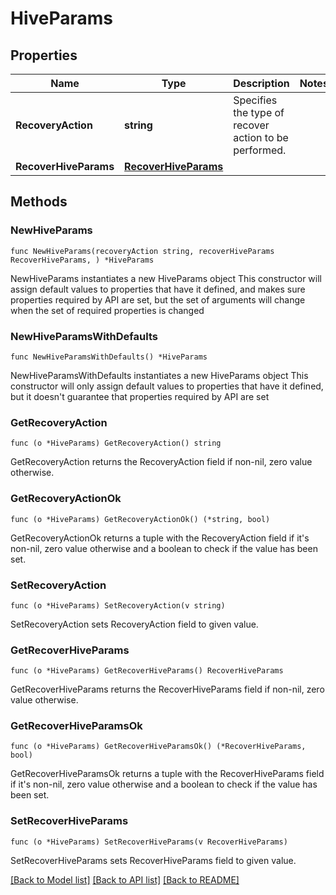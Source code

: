 # HiveParams

## Properties

Name | Type | Description | Notes
------------ | ------------- | ------------- | -------------
**RecoveryAction** | **string** | Specifies the type of recover action to be performed. | 
**RecoverHiveParams** | [**RecoverHiveParams**](RecoverHiveParams.md) |  | 

## Methods

### NewHiveParams

`func NewHiveParams(recoveryAction string, recoverHiveParams RecoverHiveParams, ) *HiveParams`

NewHiveParams instantiates a new HiveParams object
This constructor will assign default values to properties that have it defined,
and makes sure properties required by API are set, but the set of arguments
will change when the set of required properties is changed

### NewHiveParamsWithDefaults

`func NewHiveParamsWithDefaults() *HiveParams`

NewHiveParamsWithDefaults instantiates a new HiveParams object
This constructor will only assign default values to properties that have it defined,
but it doesn't guarantee that properties required by API are set

### GetRecoveryAction

`func (o *HiveParams) GetRecoveryAction() string`

GetRecoveryAction returns the RecoveryAction field if non-nil, zero value otherwise.

### GetRecoveryActionOk

`func (o *HiveParams) GetRecoveryActionOk() (*string, bool)`

GetRecoveryActionOk returns a tuple with the RecoveryAction field if it's non-nil, zero value otherwise
and a boolean to check if the value has been set.

### SetRecoveryAction

`func (o *HiveParams) SetRecoveryAction(v string)`

SetRecoveryAction sets RecoveryAction field to given value.


### GetRecoverHiveParams

`func (o *HiveParams) GetRecoverHiveParams() RecoverHiveParams`

GetRecoverHiveParams returns the RecoverHiveParams field if non-nil, zero value otherwise.

### GetRecoverHiveParamsOk

`func (o *HiveParams) GetRecoverHiveParamsOk() (*RecoverHiveParams, bool)`

GetRecoverHiveParamsOk returns a tuple with the RecoverHiveParams field if it's non-nil, zero value otherwise
and a boolean to check if the value has been set.

### SetRecoverHiveParams

`func (o *HiveParams) SetRecoverHiveParams(v RecoverHiveParams)`

SetRecoverHiveParams sets RecoverHiveParams field to given value.



[[Back to Model list]](../README.md#documentation-for-models) [[Back to API list]](../README.md#documentation-for-api-endpoints) [[Back to README]](../README.md)


